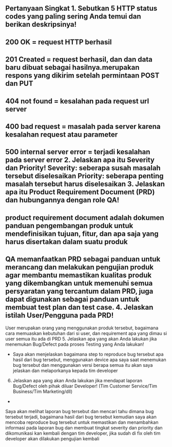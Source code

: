 Pertanyaan Singkat
1.
Sebutkan 5 HTTP status codes yang paling sering Anda temui dan berikan deskripsinya!
-
200 OK = request HTTP berhasil
-
201 Created = request berhasil, dan dan data baru dibuat sebagai hasilnya.merupakan respons yang dikirim setelah permintaan POST dan PUT
-
404 not found = kesalahan pada request url server
-
400 bad request = masalah pada server karena kesalahan request atau parameter
-
500 internal server error = terjadi kesalahan pada server error
2.
Jelaskan apa itu Severity dan Priority!
Severity: seberapa susah masalah tersebut diselesaikan
Priority: seberapa penting masalah tersebut harus diselesaikan
3.
Jelaskan apa itu Product Requirement Document (PRD) dan hubungannya dengan role QA!
-
product requirement document adalah dokumen panduan pengembangan produk untuk mendefinisikan tujuan, fitur, dan apa saja yang harus disertakan dalam suatu produk
-
QA memanfaatkan PRD sebagai panduan untuk merancang dan melakukan pengujian produk agar membantu memastikan kualitas produk yang dikembangkan untuk memenuhi semua persyaratan yang tercantum dalam PRD, juga dapat digunakan sebagai panduan untuk membuat test plan dan test case.
4.
Jelaskan istilah User/Pengguna pada PRD!
-
User merupakan orang yang menggunakan produk tersebut, bagaimana cara memuaskan kebutuhan dari si user, dan requirement apa yang dimau si user semua itu ada di PRD
5. Jelaskan apa yang akan Anda lakukan jika menemukan Bug/Defect pada proses Testing yang Anda lakukan!
- Saya akan menjelaskan bagaimana step to reproduce bug tersebut apa hasil dari bug tersebut, menggunakan device apa saya saat menemukan bug tersebut dan menggunakan versi berapa semua itu akan saya jelaskan dan melaporkanya kepada tim developer
6. Jelaskan apa yang akan Anda lakukan jika mendapat laporan Bug/Defect oleh pihak diluar Developer! (Tim Customer Service/Tim Business/Tim Marketing/dll)
-
Saya akan melihat laporan bug tersebut dan mencari tahu dimana bug tersebut terjadi, bagaimana hasil dari bug tersebut kemudian saya akan mencoba reproduce bug tersebut untuk memastikan dan menambahkan informasi pada laporan bug dan membuat tingkat severity dan priority dan dikomunikasi kan kembali dengan tim developer, jika sudah di fix oleh tim developer akan dilakukan pengujian kembali
